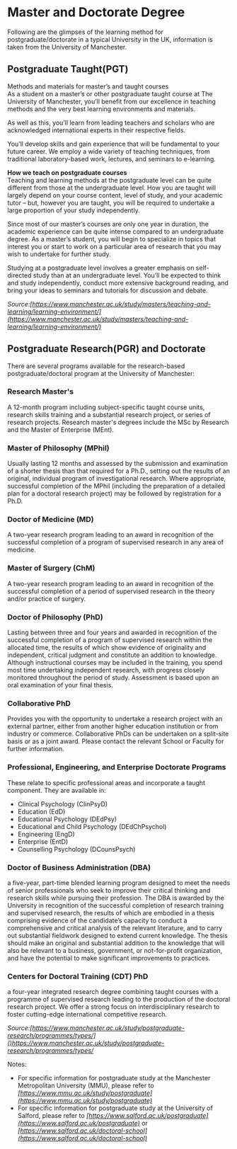 # Master and Doctorate Degree     
Following are the glimpses of the learning method for postgraduate/doctorate in a typical University in the UK, information is taken from the University of Manchester.    

## Postgraduate Taught(PGT)    
Methods and materials for master’s and taught courses     
As a student on a master’s or other postgraduate taught course at The University of Manchester, you’ll benefit from our excellence in teaching methods and the very best learning environments and materials.    

As well as this, you’ll learn from leading teachers and scholars who are acknowledged international experts in their respective fields.     

You’ll develop skills and gain experience that will be fundamental to your future career. We employ a wide variety of teaching techniques, from traditional laboratory-based work, lectures, and seminars to e-learning.     

**How we teach on postgraduate courses**     
Teaching and learning methods at the postgraduate level can be quite different from those at the undergraduate level. How you are taught will largely depend on your course content, level of study, and your academic tutor – but, however you are taught, you will be required to undertake a large proportion of your study independently.     

Since most of our master’s courses are only one year in duration, the academic experience can be quite intense compared to an undergraduate degree. As a master’s student, you will begin to specialize in topics that interest you or start to work on a particular area of research that you may wish to undertake for further study.    

Studying at a postgraduate level involves a greater emphasis on self-directed study than at an undergraduate level. You’ll be expected to think and study independently, conduct more extensive background reading, and bring your ideas to seminars and tutorials for discussion and debate.     

_Source:[https://www.manchester.ac.uk/study/masters/teaching-and-learning/learning-environment/](https://www.manchester.ac.uk/study/masters/teaching-and-learning/learning-environment/)_     

## Postgraduate Research(PGR) and Doctorate    
There are several programs available for the research-based postgraduate/doctoral program at the University of Manchester:     

### Research Master's    
A 12-month program including subject-specific taught course units, research skills training and a substantial research project, or series of research projects. Research master's degrees include the MSc by Research and the Master of Enterprise (MEnt).    

### Master of Philosophy (MPhil)    
Usually lasting 12 months and assessed by the submission and examination of a shorter thesis than that required for a Ph.D., setting out the results of an original, individual program of investigational research. Where appropriate, successful completion of the MPhil (including the preparation of a detailed plan for a doctoral research project) may be followed by registration for a Ph.D.   

### Doctor of Medicine (MD)     
A two-year research program leading to an award in recognition of the successful completion of a program of supervised research in any area of medicine.     

### Master of Surgery (ChM)     
A two-year research program leading to an award in recognition of the successful completion of a period of supervised research in the theory and/or practice of surgery.       

### Doctor of Philosophy (PhD)     
Lasting between three and four years and awarded in recognition of the successful completion of a program of supervised research within the allocated time, the results of which show evidence of originality and independent, critical judgment and constitute an addition to knowledge. Although instructional courses may be included in the training, you spend most time undertaking independent research, with progress closely monitored throughout the period of study. Assessment is based upon an oral examination of your final thesis.       

### Collaborative PhD     
Provides you with the opportunity to undertake a research project with an external partner, either from another higher education institution or from industry or commerce. Collaborative PhDs can be undertaken on a split-site basis or as a joint award. Please contact the relevant School or Faculty for further information.     

### Professional, Engineering, and Enterprise Doctorate Programs     
These relate to specific professional areas and incorporate a taught component. They are available in:      
- Clinical Psychology (ClinPsyD)
- Education (EdD)   
- Educational Psychology (DEdPsy)    
- Educational and Child Psychology (DEdChPsychol)   
- Engineering (EngD)    
- Enterprise (EntD)   
- Counselling Psychology (DCounsPsych)   

### Doctor of Business Administration (DBA)     
a five-year, part-time blended learning program designed to meet the needs of senior professionals who seek to improve their critical thinking and research skills while pursuing their profession. The DBA is awarded by the University in recognition of the successful completion of research training and supervised research, the results of which are embodied in a thesis comprising evidence of the candidate’s capacity to conduct a comprehensive and critical analysis of the relevant literature, and to carry out substantial fieldwork designed to extend current knowledge. The thesis should make an original and substantial addition to the knowledge that will also be relevant to a business, government, or not-for-profit organization, and have the potential to make significant improvements to practices.     

### Centers for Doctoral Training (CDT) PhD     
a four-year integrated research degree combining taught courses with a programme of supervised research leading to the production of the doctoral research project. We offer a strong focus on interdisciplinary research to foster cutting-edge international competitive research.     

_Source:[https://www.manchester.ac.uk/study/postgraduate-research/programmes/types/]()https://www.manchester.ac.uk/study/postgraduate-research/programmes/types/_    

Notes:    
- For specific information for postgraduate study at the Manchester Metropolitan University (MMU), please refer to _[https://www.mmu.ac.uk/study/postgraduate](https://www.mmu.ac.uk/study/postgraduate)_    
- For specific information for postgraduate study at the University of Salford, please refer to _[https://www.salford.ac.uk/postgraduate](https://www.salford.ac.uk/postgraduate)_ or _[https://www.salford.ac.uk/doctoral-school](https://www.salford.ac.uk/doctoral-school)_



